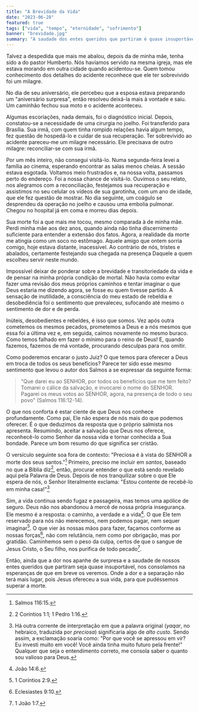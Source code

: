 ```yaml
---
title: "A Brevidade da Vida"
date: "2023-06-28"
featured: true
tags: ["vida", "tempo", "eternidade", "sofrimento"]
banner: "brevidade.jpg"
summary: "A saudade dos entes queridos que partiram é quase insuportável. Há esperança de nos reencontrarmos?"
---
```


Talvez a despedida que mais me abalou, depois da de minha mãe, tenha sido a do pastor Humberto. Nós havíamos servido na mesma igreja, mas ele estava morando em outra cidade quando acidentou-se. Quem tomou conhecimento dos detalhes do acidente reconhece que ele ter sobrevivido foi um milagre.

No dia de seu aniversário, ele percebeu que a esposa estava preparando um "aniversário surpresa", então resolveu deixá-la mais à vontade e saiu. Um caminhão fechou sua moto e o acidente aconteceu. 

Algumas escoriações, nada demais, foi o diagnóstico inicial. Depois, constatou-se a necessidade de uma cirurgia no joelho. Foi transferido para Brasília. Sua irmã, com quem tinha rompido relações havia algum tempo, fez questão de hospedá-lo e cuidar de sua recuperação. Ter sobrevivido ao acidente pareceu-me um milagre necessário. Ele precisava de outro milagre: reconciliar-se com sua irmã. 

Por um mês inteiro, não consegui visitá-lo. Numa segunda-feira levei a família ao cinema, esperando encontrar as salas menos cheias. A sessão estava esgotada. Voltamos meio frustrados e, na nossa volta, passamos perto do endereço. Foi a nossa chance de visitá-lo. Ouvimos o seu relato, nos alegramos com a reconciliação, festejamos sua recuperação e assistimos no seu celular os vídeos de sua garotinha, com um ano de idade, que ele fez questão de mostrar. No dia seguinte, um coágulo se desprendeu da operação no joelho e causou uma embolia pulmonar. Chegou no hospital já em coma e morreu dias depois.

Sua morte foi a que mais me tocou, mesmo comparada à de minha mãe. Perdi minha mãe aos dez anos, quando ainda não tinha discernimento suficiente para entender a extensão dos fatos. Agora, a realidade da morte me atingia como um soco no estômago. Aquele amigo que ontem sorria comigo, hoje estava distante, inacessível. Ao contrário de nós, tristes e abalados, certamente festejando sua chegada na presença Daquele a quem escolheu servir neste mundo.

Impossível deixar de ponderar sobre a brevidade e transitoriedade da vida e de pensar na minha própria condição de mortal. Não havia como evitar fazer uma revisão dos meus próprios caminhos e tentar imaginar o que Deus estaria me dizendo agora, se fosse eu quem tivesse partido. A sensação de inutilidade, a consciência do meu estado de rebeldia e desobediência foi o sentimento que prevaleceu, sufocando até mesmo o sentimento de dor e de perda.

Inúteis, desobedientes e rebeldes, é isso que somos. Vez após outra cometemos os mesmos pecados, prometemos a Deus e a nós mesmos que essa foi a última vez  e, em seguida, caímos novamente no mesmo buraco. Como temos falhado em fazer o mínimo para o reino de Deus! E, quando fazemos, fazemos de má vontade, procurando desculpas para nos omitir. 

Como poderemos encarar o justo Juiz?  O que temos para oferecer a Deus em troca de todos os seus benefícios? Parece ter sido esse mesmo sentimento que levou o autor dos Salmos a se expressar da seguinte forma:

>"Que darei eu ao SENHOR, por todos os benefícios que me tem feito? Tomarei o cálice da salvação, e invocarei o nome do SENHOR. Pagarei os meus votos ao SENHOR, agora, na presença de todo o seu povo" (Salmos 116:12-14).

O que nos conforta é estar ciente de que Deus nos conhece profundamente. Como pai, Ele não espera de nós mais do que podemos oferecer. É o que deduzimos da resposta que o próprio salmista nos apresenta. Resumindo, aceitar a salvação que Deus nos oferece, reconhecê-lo como Senhor da nossa vida e tornar conhecida a Sua bondade. Parece um bom resumo do que significa ser cristão.

O versículo seguinte soa fora de contexto: "Preciosa é à vista do SENHOR a morte dos seus santos."[^1] Primeiro, preciso me incluir em _santos_, baseado no que a Bíblia diz[^2], então, procurar entender o que está sendo revelado aqui pela Palavra de Deus. Depois de nos tranquilizar sobre o que Ele espera de nós, o Senhor literalmente exclama: "Estou contente de recebê-lo em minha casa!"[^3] 

Sim, a vida continua sendo fugaz e passageira, mas temos uma apólice de seguro. Deus não nos abandonou à mercê de nossa própria insegurança. Ele mesmo é a resposta: o caminho, a verdade e a vida[^4]. O que Ele tem reservado para nós não merecemos, nem podemos pagar, nem sequer imaginar[^5]. O que vier às nossas mãos para fazer, façamos conforme as nossas forças[^6], não com relutância, nem como por obrigação, mas por gratidão. Caminhemos sem o peso da culpa, certos de que o sangue de Jesus Cristo, o Seu filho, nos purifica de todo pecado[^7]. 

Então, ainda que a dor nos apanhe de surpresa e a saudade de nossos entes queridos que partiram seja quase insuportável, nos consolamos na esperanças de que em breve os veremos. Onde a dor e a separação não terá mais lugar, pois Jesus ofereceu a sua vida, para que pudéssemos superar a morte. 

[^1]: Salmos 116:15.
[^2]: 2 Coríntios 1:1; 1 Pedro 1:16.
[^3]: Há outra corrente de interpretação em que a palavra original (_yaqar_, no hebraico, traduzida por _preciosa_) significaria algo de _alto custo_. Sendo assim, a exclamação soaria como: "Por que você se apressou em vir? Eu investi muito em você! Você ainda tinha muito futuro pela frente!" Qualquer que seja o entendimento correto, me consola saber o quanto sou valioso para Deus.
[^4]: João 14:6.
[^5]: 1 Coríntios 2:9.
[^6]: Eclesiastes 9:10.
[^7]: 1 João 1:7.